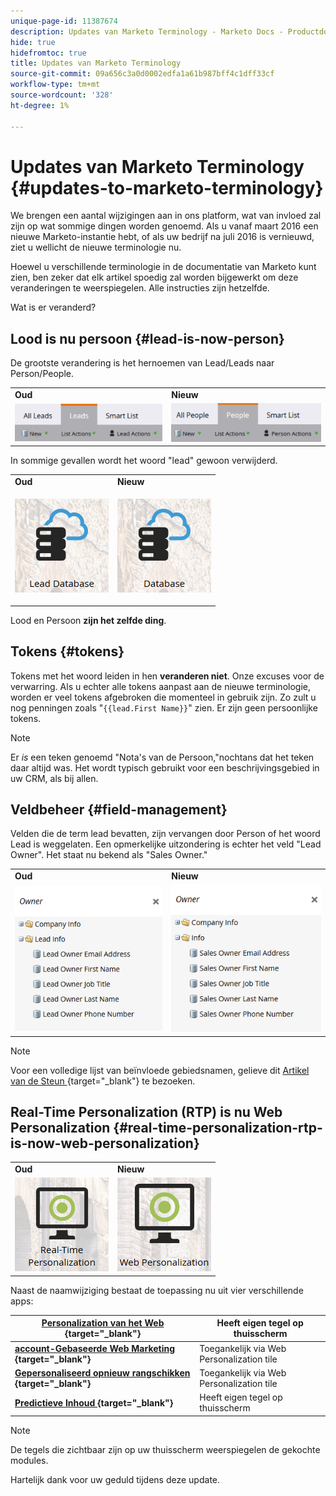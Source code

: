 ```yaml
---
unique-page-id: 11387674
description: Updates van Marketo Terminology - Marketo Docs - Productdocumentatie
hide: true
hidefromtoc: true
title: Updates van Marketo Terminology
source-git-commit: 09a656c3a0d0002edfa1a61b987bff4c1dff33cf
workflow-type: tm+mt
source-wordcount: '328'
ht-degree: 1%

---
```


# Updates van Marketo Terminology {#updates-to-marketo-terminology}

We brengen een aantal wijzigingen aan in ons platform, wat van invloed zal zijn op wat sommige dingen worden genoemd. Als u vanaf maart 2016 een nieuwe Marketo-instantie hebt, of als uw bedrijf na juli 2016 is vernieuwd, ziet u wellicht de nieuwe terminologie nu.

Hoewel u verschillende terminologie in de documentatie van Marketo kunt zien, ben zeker dat elk artikel spoedig zal worden bijgewerkt om deze veranderingen te weerspiegelen. Alle instructies zijn hetzelfde.

Wat is er veranderd?

## Lood is nu persoon {#lead-is-now-person}

De grootste verandering is het hernoemen van Lead/Leads naar Person/People.

<table>
 <colgroup>
  <col>
  <col>
 </colgroup>
 <tbody>
  <tr>
   <td><strong>Oud</strong></td>
   <td><strong>Nieuw</strong></td>
  </tr>
  <tr>
   <td>
    <div>
     <img width="295" src="assets/leads.png" data-linked-resource-id="11387678" data-linked-resource-type="attachment" data-base-url="https://docs.marketo.com" data-linked-resource-container-id="11387674">
    </div></td>
   <td>
    <div>
     <img width="295" src="assets/people.png" data-linked-resource-id="11387679" data-linked-resource-type="attachment" data-base-url="https://docs.marketo.com" data-linked-resource-container-id="11387674">
    </div></td>
  </tr>
 </tbody>
</table>

In sommige gevallen wordt het woord &quot;lead&quot; gewoon verwijderd.

<table>
 <colgroup>
  <col>
  <col>
 </colgroup>
 <tbody>
  <tr>
   <td><strong>Oud</strong></td>
   <td><strong>Nieuw</strong></td>
  </tr>
  <tr>
   <td>
    <div>
     <img src="assets/lead-database.png" data-linked-resource-id="11387676" data-linked-resource-type="attachment" data-base-url="https://docs.marketo.com" data-linked-resource-container-id="11387674">
    </div></td>
   <td>
    <div>
     <p><img src="assets/database.png" data-linked-resource-id="11387677" data-linked-resource-type="attachment" data-base-url="https://docs.marketo.com" data-linked-resource-container-id="11387674"></p>
    </div></td>
  </tr>
 </tbody>
</table>

Lood en Persoon **zijn het zelfde ding**.

## Tokens {#tokens}

Tokens met het woord leiden in hen **veranderen niet**. Onze excuses voor de verwarring. Als u echter alle tokens aanpast aan de nieuwe terminologie, worden er veel tokens afgebroken die momenteel in gebruik zijn. Zo zult u nog penningen zoals &quot;`{{lead.First Name}}`&quot; zien. Er zijn geen persoonlijke tokens.

>[!NOTE]
>
>Er *is* een teken genoemd &quot;Nota&#39;s van de Persoon,&quot;nochtans dat het teken daar altijd was. Het wordt typisch gebruikt voor een beschrijvingsgebied in uw CRM, als bij allen.

## Veldbeheer {#field-management}

Velden die de term lead bevatten, zijn vervangen door Person of het woord Lead is weggelaten. Een opmerkelijke uitzondering is echter het veld &quot;Lead Owner&quot;. Het staat nu bekend als &quot;Sales Owner.&quot;

<table>
 <colgroup>
  <col>
  <col>
 </colgroup>
 <tbody>
  <tr>
   <td><strong>Oud</strong></td>
   <td><strong>Nieuw</strong></td>
  </tr>
  <tr>
   <td>
    <div>
     <img src="assets/lead-owner.png" data-linked-resource-id="11387757" data-linked-resource-type="attachment" data-base-url="https://docs.marketo.com" data-linked-resource-container-id="11387674">
    </div></td>
   <td>
    <div>
     <img src="assets/sales-owner.png" data-linked-resource-id="11387758" data-linked-resource-type="attachment" data-base-url="https://docs.marketo.com" data-linked-resource-container-id="11387674">
    </div></td>
  </tr>
 </tbody>
</table>

>[!NOTE]
>
>Voor een volledige lijst van beïnvloede gebiedsnamen, gelieve dit [ Artikel van de Steun ](https://nation.marketo.com/docs/DOC-4218#jive_content_id_Field_Names_and_Tokens){target="_blank"} te bezoeken.

## Real-Time Personalization (RTP) is nu Web Personalization {#real-time-personalization-rtp-is-now-web-personalization}

<table>
 <colgroup>
  <col>
  <col>
 </colgroup>
 <tbody>
  <tr>
   <td><strong>Oud</strong></td>
   <td><strong>Nieuw</strong></td>
  </tr>
  <tr>
   <td>
    <div>
     <img src="assets/rtp.png" data-linked-resource-id="11387692" data-linked-resource-type="attachment" data-base-url="https://docs.marketo.com" data-linked-resource-container-id="11387674">
    </div></td>
   <td>
    <div>
     <img src="assets/web.png" data-linked-resource-id="11387693" data-linked-resource-type="attachment" data-base-url="https://docs.marketo.com" data-linked-resource-container-id="11387674">
    </div></td>
  </tr>
 </tbody>
</table>

Naast de naamwijziging bestaat de toepassing nu uit vier verschillende apps:

| **[Personalization van het Web ](https://docs.marketo.com/display/DOCS/Web+Personalization+-+RTP){target="_blank"}** | Heeft eigen tegel op thuisscherm |
|---|---|
| **[account-Gebaseerde Web Marketing ](https://docs.marketo.com/display/DOCS/Account-Based+Web+Marketing){target="_blank"}** | Toegankelijk via Web Personalization tile |
| **[Gepersonaliseerd opnieuw rangschikken ](https://docs.marketo.com/display/DOCS/Website+Retargeting){target="_blank"}** | Toegankelijk via Web Personalization tile |
| **[Predictieve Inhoud ](https://docs.marketo.com/display/DOCS/Predictive+Content){target="_blank"}** | Heeft eigen tegel op thuisscherm |

>[!NOTE]
>
>De tegels die zichtbaar zijn op uw thuisscherm weerspiegelen de gekochte modules.

Hartelijk dank voor uw geduld tijdens deze update.

